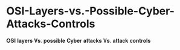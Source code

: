 # OSI-Layers-vs.-Possible-Cyber-Attacks-Controls
𝐎𝐒𝐈 𝐥𝐚𝐲𝐞𝐫𝐬 𝐕𝐬. 𝐩𝐨𝐬𝐬𝐢𝐛𝐥𝐞 𝐂𝐲𝐛𝐞𝐫 𝐚𝐭𝐭𝐚𝐜𝐤𝐬 𝐕𝐬. 𝐚𝐭𝐭𝐚𝐜𝐤 𝐜𝐨𝐧𝐭𝐫𝐨𝐥𝐬 
